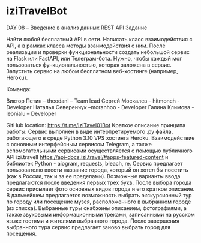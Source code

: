 # iziTravelBot

DAY 08 – Введение в анализ данных REST API
Задание

Найти любой бесплатный API в сети.
Написать класс взаимодействия с API, а в рамках класса методы взаимодействия с ним.
После реализации и проверки функциональности создать небольшой сервис на Flask или FastAPI, или Телеграм-бота. Нужно, чтобы каждый мог пользоваться функциональностью, которая заложена в сервис.
Запустить сервис на любом бесплатном веб-хостинге (например, Heroku).

Команда:

Виктор Петин – theodanl – Team lead
Сергей Москалев – hitmonch - Developer
Наталья Северенчук –moranhoo - Developer
Галина Климова - leonialu – Developer

GitHub location:
https://t.me/iziTavel01Bot
Краткое описание принципа работы:
Сервис выполнен в виде интерпретируемого .py файла, работающего в среде Python 3.10 VPS хостинга Heroku. 
Взаимодействие с основным интерфейсным сервисом Telegram, 
а также вспомогательными сервисами осуществляется с помощью публичного API izi.travelI https://api-docs.izi.travel/#apps-featured-content 
и библиотек Python - aiogram, requests, bleach, re.
Сервис предлагает пользователю ввести название города, который он хотел бы посетить (как в России, так и за ее пределами). 
Возможные варианты ввода предлагаются после введения первых трех букв. 
После выбора города сервис присылает фото основных видов города и его краткое описание. 
В дальнейшем предлагается возможность выбрать экскурсионный тур по городу или посещение музея, 
расположенного в выбранном городе (из списка). 
Выбранные туры снабжены описанием, фотографиями, а также звуковыми информационными треками, 
записанными на русском языке гостями и жителями выбранного города. 
После завершения выбранного тура сервис предлагает заново выбрать город для посещения.
